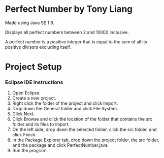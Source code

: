 # Perfect Number by Tony Liang

Made using Java SE 1.8.

Displays all perfect numbers between 2 and 10000 inclusive.

A perfect number is a positive integer that is equal to the sum of all its positive divisors excluding itself.

# Project Setup

### Eclipse IDE Instructions
1. Open Eclipse.
2. Create a new project.
3. Right click the folder of the project and click Import.
4. Drop down the General folder and click File System.
5. Click Next.
6. Click Browse and click the location of the folder that contains the src folder and its files to import.
7. On the left side, drop down the selected folder, click the src folder, and click Finish.
8. In the Package Explorer tab, drop down the project folder, the src folder, and the package and click PerfectNumber.java.
9. Run the program.